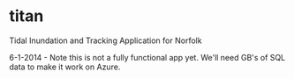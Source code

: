 titan
=====

Tidal Inundation and Tracking Application for Norfolk

6-1-2014 - Note this is not a fully functional app yet. We'll need GB's of SQL data to make it work on Azure.
